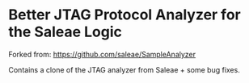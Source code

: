 # Better JTAG Protocol Analyzer for the Saleae Logic

Forked from: https://github.com/saleae/SampleAnalyzer

Contains a clone of the JTAG analyzer from Saleae + some bug fixes.
